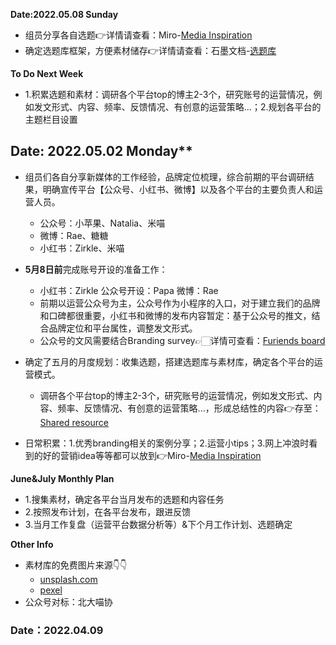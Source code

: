 **Date:2022.05.08 Sunday**
* 组员分享各自选题👉详情请查看：Miro-[Media Inspiration](https://miro.com/app/board/uXjVO6GBdjA=/?share_link_id=407657590556)
* 确定选题库框架，方便素材储存👉详情请查看：石墨文档-[选题库](https://shimo.im/sheets/VMAPV8p875tG0zqg/MODOC/)

**To Do Next Week**
* 1.积累选题和素材：调研各个平台top的博主2-3个，研究账号的运营情况，例如发文形式、内容、频率、反馈情况、有创意的运营策略...；2.规划各平台的主题栏目设置


## Date: 2022.05.02  Monday**
* 组员们各自分享新媒体的工作经验，品牌定位梳理，综合前期的平台调研结果，明确宣传平台【公众号、小红书、微博】以及各个平台的主要负责人和运营人员。
  - 公众号：小苹果、Natalia、米喵
  - 微博：Rae、糖糖
  - 小红书：Zirkle、米喵
* **5月8日前**完成账号开设的准备工作：
  - 小红书：Zirkle 公众号开设：Papa 微博：Rae
  - 前期以运营公众号为主，公众号作为小程序的入口，对于建立我们的品牌和口碑都很重要，小红书和微博的发布内容暂定：基于公众号的推文，结合品牌定位和平台属性，调整发文形式。
  - 公众号的文风需要结合Branding survey👉🏻详情可查看：[Furiends board](https://miro.com/app/board/uXjVO6AHydU=/)
 
* 确定了五月的月度规划：收集选题，搭建选题库与素材库，确定各个平台的运营模式。
  - 调研各个平台top的博主2-3个，研究账号的运营情况，例如发文形式、内容、频率、反馈情况、有创意的运营策略...，形成总结性的内容👉存至：[Shared resource](https://github.com/Furiends/Media/blob/main/resource.md) 
* 日常积累：1.优秀branding相关的案例分享；2.运营小tips；3.网上冲浪时看到的好的营销idea等等都可以放到👉Miro-[Media Inspiration](https://miro.com/app/board/uXjVO6GBdjA=/?share_link_id=407657590556)

**June&July Monthly Plan**
* 1.搜集素材，确定各平台当月发布的选题和内容任务 
* 2.按照发布计划，在各平台发布，跟进反馈
* 3.当月工作复盘（运营平台数据分析等）&下个月工作计划、选题确定 

**Other Info**
* 素材库的免费图片来源👇👇
  - [unsplash.com](https://unsplash.com/)
  - [pexel](https://www.pexels.com/zh-cn/)
* 公众号对标：北大喵协


### Date：2022.04.09
